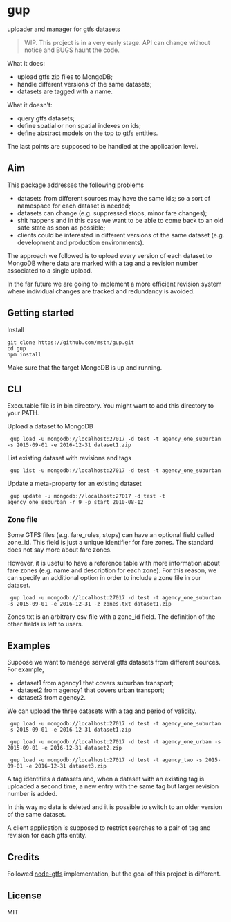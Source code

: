# gup
uploader and manager for gtfs datasets

> WIP. This project is in a very early stage. API can change without notice and BUGS haunt the code.

What it does:

* upload gtfs zip files to MongoDB;
* handle different versions of the same datasets;
* datasets are tagged with a name.

What it doesn't:

* query gtfs datasets;
* define spatial or non spatial indexes on ids;
* define abstract models on the top to gtfs entities.

The last points are supposed to be handled at the application level.

## Aim

This package addresses the following problems

* datasets from different sources may have the same ids; so a sort of namespace for each dataset is needed;
* datasets can change (e.g. suppressed stops, minor fare changes);
* shit happens and in this case we want to be able to come back to an old safe state as soon as possible;
* clients could be interested in different versions of the same dataset (e.g. development and production environments).

The approach we followed is to upload every version of each dataset to MongoDB where data are marked with a tag and a revision number associated to a single upload.

In the far future we are going to implement a more efficient revision system where individual changes are tracked and redundancy is avoided.

## Getting started

Install

    git clone https://github.com/mstn/gup.git
    cd gup
    npm install

Make sure that the target MongoDB is up and running.  

## CLI

Executable file is in bin directory. You might want to add this directory to your PATH.

Upload a dataset to MongoDB

     gup load -u mongodb://localhost:27017 -d test -t agency_one_suburban -s 2015-09-01 -e 2016-12-31 dataset1.zip

List existing dataset with revisions and tags

     gup list -u mongodb://localhost:27017 -d test -t agency_one_suburban

Update a meta-property for an existing dataset

     gup update -u mongodb://localhost:27017 -d test -t agency_one_suburban -r 9 -p start 2010-08-12

### Zone file

Some GTFS files (e.g. fare_rules, stops) can have an optional field called zone_id. This field is just a unique identifier for fare zones. The standard does not say more about fare zones.

However, it is useful to have a reference table with more information about fare zones (e.g. name and description for each zone). For this reason, we can specify an additional option in order to include a zone file in our dataset.

     gup load -u mongodb://localhost:27017 -d test -t agency_one_suburban -s 2015-09-01 -e 2016-12-31 -z zones.txt dataset1.zip 

Zones.txt is an arbitrary csv file with a zone_id field. The definition of the other fields is left to users.

## Examples

Suppose we want to manage serveral gtfs datasets from different sources. For example,

* dataset1 from agency1 that covers suburban transport;
* dataset2 from agency1 that covers urban transport;
* dataset3 from agency2.

We can upload the three datasets with a tag and period of validity.

     gup load -u mongodb://localhost:27017 -d test -t agency_one_suburban -s 2015-09-01 -e 2016-12-31 dataset1.zip

     gup load -u mongodb://localhost:27017 -d test -t agency_one_urban -s 2015-09-01 -e 2016-12-31 dataset2.zip

     gup load -u mongodb://localhost:27017 -d test -t agency_two -s 2015-09-01 -e 2016-12-31 dataset3.zip

A tag identifies a datasets and, when a dataset with an existing tag is uploaded a second time, a new entry with the same tag but larger revision number is added.

In this way no data is deleted and it is possible to switch to an older version of the same dataset.

A client application is supposed to restrict searches to a pair of tag and revision for each gtfs entity.

## Credits

Followed [node-gtfs](https://github.com/brendannee/node-gtfs/blob/master/scripts/download.js) implementation, but the goal of this project is different.

## License

MIT
